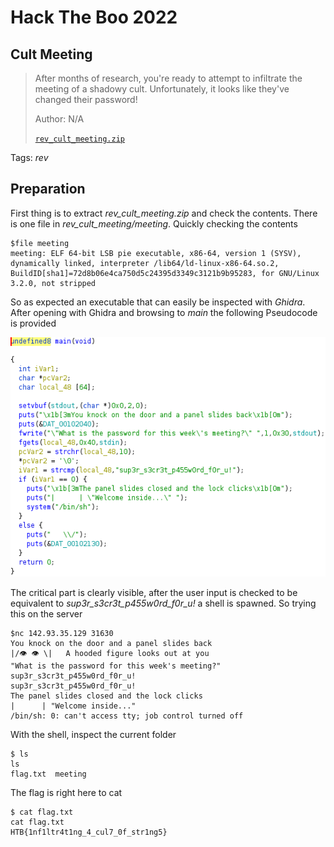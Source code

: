 # Hack The Boo 2022

## Cult Meeting

> After months of research, you're ready to attempt to infiltrate the meeting of a shadowy cult. Unfortunately, it looks like they've changed their password!
>
>  Author: N/A
>
> [`rev_cult_meeting.zip`](rev_cult_meeting.zip)

Tags: _rev_

## Preparation
First thing is to extract *rev_cult_meeting.zip* and check the contents. There is one file in *rev_cult_meeting/meeting*. Quickly checking the contents 

```
$file meeting
meeting: ELF 64-bit LSB pie executable, x86-64, version 1 (SYSV), dynamically linked, interpreter /lib64/ld-linux-x86-64.so.2, BuildID[sha1]=72d8b06e4ca750d5c24395d3349c3121b9b95283, for GNU/Linux 3.2.0, not stripped
```

So as expected an executable that can easily be inspected with *Ghidra*. After opening with Ghidra and browsing to *main* the following Pseudocode is provided

![Main Pseudocode](./images/001.png)

The critical part is clearly visible, after the user input is checked to be equivalent to *sup3r_s3cr3t_p455w0rd_f0r_u!* a shell is spawned. So trying this on the server

```
$nc 142.93.35.129 31630
You knock on the door and a panel slides back
|/👁️ 👁️ \|   A hooded figure looks out at you
"What is the password for this week's meeting?" sup3r_s3cr3t_p455w0rd_f0r_u!
sup3r_s3cr3t_p455w0rd_f0r_u!
The panel slides closed and the lock clicks
|      | "Welcome inside..."
/bin/sh: 0: can't access tty; job control turned off
```

With the shell, inspect the current folder
```
$ ls
ls
flag.txt  meeting
```

The flag is right here to cat
```
$ cat flag.txt
cat flag.txt
HTB{1nf1ltr4t1ng_4_cul7_0f_str1ng5}
```

